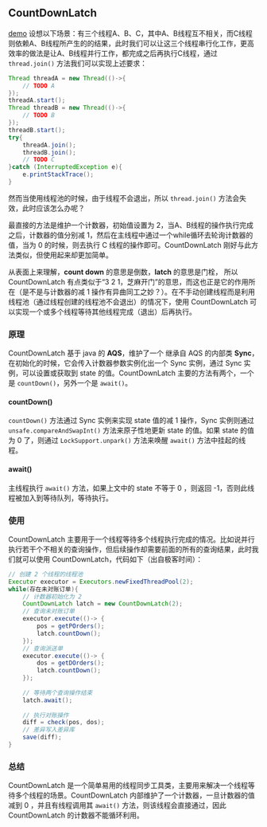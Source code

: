 ﻿## **CountDownLatch**
[demo](https://github.com/lidonggg/Learning-notes/blob/master/java/src/main/java/com/lidong/java/concurrent/countdownlatch/CountDownLatchDemo.java)
设想以下场景：有三个线程A、B、C，其中A、B线程互不相关，而C线程则依赖A、B线程所产生的的结果，此时我们可以让这三个线程串行化工作，更高效率的做法是让A、B线程并行工作，都完成之后再执行C线程，通过 ``thread.join()`` 方法我们可以实现上述要求：
```java
Thread threadA = new Thread(()->{
    // TODO A
});
threadA.start();
Thread threadB = new Thread(()->{
    // TODO B
});
threadB.start();
try{
    threadA.join();
    threadB.join();
    // TODO C
}catch (InterruptedException e){
    e.printStackTrace();
}
```

然而当使用线程池的时候，由于线程不会退出，所以 ``thread.join()`` 方法会失效，此时应该怎么办呢？

最直接的方法是维护一个计数器，初始值设置为 2，当A、B线程的操作执行完成之后，计数器的值分别减 1，然后在主线程中通过一个while循环去轮询计数器的值，当为 0 的时候，则去执行 C 线程的操作即可。CountDownLatch 刚好与此方法类似，但使用起来却更加简单。

从表面上来理解，**count down** 的意思是倒数，**latch** 的意思是门栓， 所以 CountDownLatch 有点类似于“3 2 1，芝麻开门”的意思，而这也正是它的作用所在（是不是与计数器的减 1 操作有异曲同工之妙？）。在不手动创建线程而是利用线程池（通过线程创建的线程池不会退出）的情况下，使用 CountDownLatch 可以实现一个或多个线程等待其他线程完成（退出）后再执行。

### 原理
CountDownLatch 基于 java 的 **AQS**，维护了一个 继承自 AQS 的内部类 **Sync**，在初始化的时候，它会传入计数器参数实例化出一个 Sync 实例，通过 Sync 实例，可以设置或获取到 state 的值。CountDownLatch 主要的方法有两个，一个是 ``countDown()``，另外一个是 ``await()``。
#### **countDown()**
``countDown()`` 方法通过 Sync 实例来实现 state 值的减 1 操作，Sync 实例则通过 ``unsafe.compareAndSwapInt()`` 方法来原子性地更新 state 的值。如果 state 的值为 0 了，则通过 ``LockSupport.unpark()`` 方法来唤醒 ``await()`` 方法中挂起的线程。

#### **await()**
主线程执行 ``await()`` 方法，如果上文中的 state 不等于 0 ，则返回 -1，否则此线程被加入到等待队列，等待执行。

### 使用
CountDownLatch 主要用于一个线程等待多个线程执行完成的情况。比如说并行执行若干个不相关的查询操作，但后续操作却需要前面的所有的查询结果，此时我们就可以使用  CountDownLatch，代码如下（出自极客时间）：
```java
// 创建 2 个线程的线程池
Executor executor = Executors.newFixedThreadPool(2);
while(存在未对账订单){
    // 计数器初始化为 2
    CountDownLatch latch = new CountDownLatch(2);
    // 查询未对账订单
    executor.execute(()-> {
        pos = getPOrders();
        latch.countDown();
    });
    // 查询派送单
    executor.execute(()-> {
        dos = getDOrders();
        latch.countDown();
    });
  
    // 等待两个查询操作结束
    latch.await();
  
    // 执行对账操作
    diff = check(pos, dos);
    // 差异写入差异库
    save(diff);
}
```
### 总结
CountDownLatch  是一个简单易用的线程同步工具类，主要用来解决一个线程等待多个线程的场景。CountDownLatch 内部维护了一个计数器，一旦计数器的值减到 0 ，并且有线程调用其 ``await()`` 方法，则该线程会直接通过，因此 CountDownLatch 的计数器不能循环利用。
